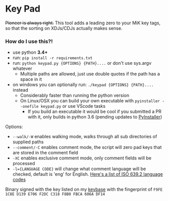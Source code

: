 # Key Pad

~~Pioneer is always right.~~
This tool adds a leading zero to your MiK key tags, so that the sorting on XDJs/CDJs actually makes sense.


### How do I use this?!
- use python **3.4+**
- run: `pip install -r requirements.txt`
- run: `python keypad.py {OPTIONS} {PATH}....` or don't use sys.argv whatever
    - Multiple paths are allowed, just use double quotes if the path has a space in it
- on windows you can optionally run: `./keypad {OPTIONS} {PATH}....` instead
    - Considerably faster than running the python version
    - On Linux/OSX you can build your own executable with `pyinstaller --onefile keypad.py` or use VScode tasks
        - If you build an executable it would be cool if you submitted a PR with it, only builds in python 3.6 (pending updates to [PyInstaller](https://github.com/pyinstaller/pyinstaller))

Options:

- `--walk/-W` enables walking mode, walks through all sub directories of supplied paths
- `--comment/-C` enables comment mode, the script will zero pad keys that are stored in the comment field
- `-XC` enables exclusive comment mode, only comment fields will be processed
- `-l={LANGUAGE CODE}` will change what comment language will be checked, default is 'eng' for English. [Here's a list of ISO 639.2 language codes](https://www.loc.gov/standards/iso639-2/php/code_list.php "ISO 639.2 reference")

Binary signed with the key listed on my [keybase](https://keybase.io/r0uge) with the fingerprint of `F9FE 1C8E D139 E706 F2DC C318 F8B0 FBCA 606A DF14`